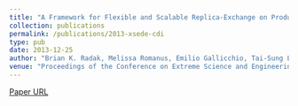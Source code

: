 ```yaml
---
title: "A Framework for Flexible and Scalable Replica-Exchange on Production Distributed CI"
collection: publications
permalink: /publications/2013-xsede-cdi
type: pub
date: 2013-12-25
author: "Brian K. Radak, Melissa Romanus, Emilio Gallicchio, Tai-Sung Lee, Ole Weidner, Nan-Jie Deng, Peng He, Wei Dai, Darrin M. York, Ronald M. Levy and Shantenu Jha"
venue: "Proceedings of the Conference on Extreme Science and Engineering Discovery Environment: Gateway to Discovery"
---
```

[Paper URL](https://raw.github.com/saga-project/radical.wp/master/publications/pdf/2013-cdi-xsede.pdf)
